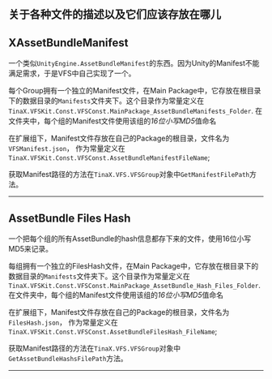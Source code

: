 ## 关于各种文件的描述以及它们应该存放在哪儿


## XAssetBundleManifest

一个类似`UnityEngine.AssetBundleManifest`的东西。因为Unity的Manifest不能满足需求，于是VFS中自己实现了一个。



每个Group拥有一个独立的Manifest文件，在Main Package中，它存放在根目录下的数据目录的`Manifests`文件夹下。这个目录作为常量定义在`TinaX.VFSKit.Const.VFSConst.MainPackage_AssetBundleManifests_Folder`. 在文件夹中，每个组的Manifest文件使用该组的*16位小写MD5*值命名

在扩展组下，Manifest文件存放在自己的Package的根目录，文件名为`VFSManifest.json`， 作为常量定义在`TinaX.VFSKit.Const.VFSConst.AssetBundleManifestFileName`;

获取Manifest路径的方法在`TinaX.VFS.VFSGroup`对象中`GetManifestFilePath`方法。

------

## AssetBundle Files Hash

一个把每个组的所有AssetBundle的hash信息都存下来的文件，使用16位小写MD5来记录。

每组拥有一个独立的FilesHash文件，在Main Package中，它存放在根目录下的数据目录的`Manifests`文件夹下。这个目录作为常量定义在`TinaX.VFSKit.Const.VFSConst.MainPackage_AssetBundle_Hash_Files_Folder`. 在文件夹中，每个组的Manifest文件使用该组的*16位小写MD5*值命名

在扩展组下，Manifest文件存放在自己的Package的根目录，文件名为`FilesHash.json`， 作为常量定义在`TinaX.VFSKit.Const.VFSConst.AssetBundleFilesHash_FileName`;

获取Manifest路径的方法在`TinaX.VFS.VFSGroup`对象中`GetAssetBundleHashsFilePath`方法。

------
